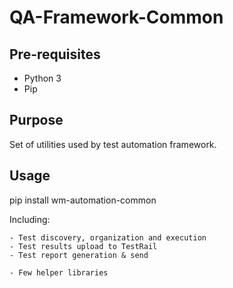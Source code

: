 # QA-Framework-Common

## Pre-requisites
 - Python 3
 - Pip

## Purpose
Set of utilities used by test automation framework.

## Usage
pip install wm-automation-common

Including:

    - Test discovery, organization and execution
    - Test results upload to TestRail
    - Test report generation & send
    
    - Few helper libraries
    

